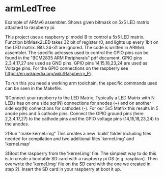 # armLedTree
Example of ARMv6 assembler. Shows given bitmask on 5x5 LED matrix attached to raspberry pi.

This project uses a raspberry pi model B to control a 5x5 LED matrix. Function bitMask2LED takes 32 bit of register r0, and lights up every 1bit on the LED matrix. Bits 24-31 are ignored.
The code is written in ARMv6 assembler.
The specific adresses used to control the GPIO pins can be found in the "BCM2835 ARM Peripherals" pdf document.
GPIO pins 2,3,4,17,27 are used as GND pins. GPIO pins 14,15,18,23,24 are used as Voltage pins.
For the GPIO connections on the raspberry see https://en.wikipedia.org/wiki/Raspberry_Pi.

To run this you need a working arm toolchain, the specific commands used can be seen in the Makefile.

1)Connect your raspberry to the LED Matrix. Typically a LED Matrix with N LEDs has on one side sqr(N) connections
  for anodes (+) and on another side sqr(N) connections for cathodes (-). For our 5x5 Matrix this results in 5 anode
  pins and 5 cathode pins. Connect the GPIO ground pins (here 2,3,4,17,27) to the cathode pins and the GPIO voltage
  pins (14,15,18,23,24) to the anodes.

2)Run "make kernel.img"
  This creates a new 'build' folder including files needed for compilation and two additional files
  'kernel.img' and 'kernel.map'

3)Boot the raspberry from the 'kernel.img' file.
  The simplest way to do this is to create a bootable SD card with a raspberry pi OS (e.g. raspbian). Then overwrite the
  'kernel.img' file on the SD card with the one we created in step 2). Insert the SD card in your raspberry at boot it up.

